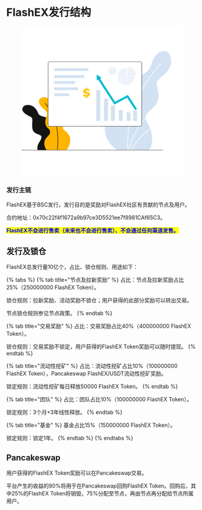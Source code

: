 # FlashEX发行结构

<figure><img src="../.gitbook/assets/Croods Chart.png" alt=""><figcaption></figcaption></figure>

### 发行主链

FlashEX基于BSC发行，发行目的是奖励对FlashEX社区有贡献的节点及用户。

合约地址：0x70c22f4f1672a9b97ce3D5521ee7f8981CAf65C3。

<mark style="color:blue;">**FlashEX不会进行售卖（未来也不会进行售卖）、不会通过任何渠道发售。**</mark>

## 发行及锁仓

FlashEX总发行量10亿个，占比、锁仓规则、用途如下：

{% tabs %}
{% tab title="节点及拉新奖励" %}
占比：节点及拉新奖励占比25%（250000000 FlashEX Token）。

锁仓规则：拉新奖励、活动奖励不锁仓；用户获得的此部分奖励可以转出交易。

&#x20;                   节点锁仓规则参见节点政策。
{% endtab %}

{% tab title="交易奖励" %}
占比：交易奖励占比40%（400000000 FlashEX Token）。

锁仓规则：交易奖励不锁定，用户获得的FlashEX Token奖励可以随时提现。
{% endtab %}

{% tab title="流动性挖矿" %}
占比：流动性挖矿占比10%（100000000 FlashEX Token），Pancakeswap FlashEX/USDT流动性挖矿奖励。

锁定规则：流动性挖矿每日释放50000 FlashEX Token。
{% endtab %}

{% tab title="团队" %}
占比：团队占比10%（100000000 FlashEX Token）。

锁定规则：3个月+3年线性释放。
{% endtab %}

{% tab title="基金" %}
基金占比15%（150000000 FlashEX Token）。

锁定规则：锁定1年。
{% endtab %}
{% endtabs %}

## Pancakeswap

用户获得的FlashEX Token奖励可以在Pancakeswap交易。

平台产生的收益的90%将用于在Pancakeswap回购FlashEX Token。回购后，其中25%的FlashEX Token将销毁，75%分配至节点，再由节点再分配给节点所属用户。
